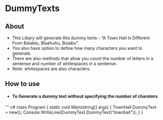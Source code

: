 # DummyTexts
## About
 * This Libary will generate this dummy texts - “A Town Hall Is Different From Balablu, Bluehuhu, Bulabu”. 
 * You also have option to define how many characters you want to generate. 
 * There are also methods that allow you count the number of letters in a sentense and number of whitespaces in a sentense. 
 * Note: whitespaces are also characters.

## How to use 
* #### To Generate a dummy text without specifying the number of charaters  
''' c#
class Program
{
    static void Main(string[] args)
    {
        TownHall DummyText = new();
        Console.WriteLine(DummyText.DummyText("townhall"));
    }
}


